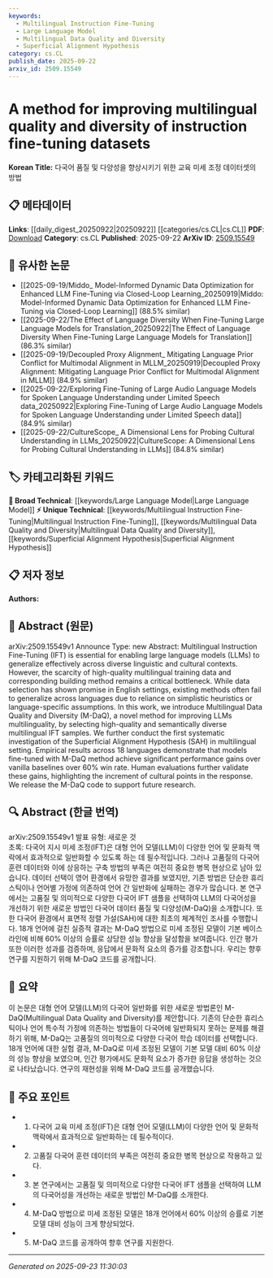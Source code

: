 ```yaml
---
keywords:
  - Multilingual Instruction Fine-Tuning
  - Large Language Model
  - Multilingual Data Quality and Diversity
  - Superficial Alignment Hypothesis
category: cs.CL
publish_date: 2025-09-22
arxiv_id: 2509.15549
---
```


<!-- KEYWORD_LINKING_METADATA:
{
  "processed_timestamp": "2025-09-23T11:30:03.418124",
  "vocabulary_version": "1.0",
  "selected_keywords": [
    "Multilingual Instruction Fine-Tuning",
    "Large Language Model",
    "Multilingual Data Quality and Diversity",
    "Superficial Alignment Hypothesis"
  ],
  "rejected_keywords": [],
  "similarity_scores": {
    "Multilingual Instruction Fine-Tuning": 0.78,
    "Large Language Model": 0.82,
    "Multilingual Data Quality and Diversity": 0.79,
    "Superficial Alignment Hypothesis": 0.75
  },
  "extraction_method": "AI_prompt_based",
  "budget_applied": true,
  "candidates_json": {
    "candidates": [
      {
        "surface": "Multilingual Instruction Fine-Tuning",
        "canonical": "Multilingual Instruction Fine-Tuning",
        "aliases": [
          "Multilingual IFT"
        ],
        "category": "unique_technical",
        "rationale": "This concept is central to the paper's focus on improving multilingual capabilities of LLMs.",
        "novelty_score": 0.75,
        "connectivity_score": 0.65,
        "specificity_score": 0.85,
        "link_intent_score": 0.78
      },
      {
        "surface": "Large Language Model",
        "canonical": "Large Language Model",
        "aliases": [
          "LLM"
        ],
        "category": "broad_technical",
        "rationale": "LLMs are fundamental to the study and are a key area of research in NLP.",
        "novelty_score": 0.45,
        "connectivity_score": 0.9,
        "specificity_score": 0.7,
        "link_intent_score": 0.82
      },
      {
        "surface": "Multilingual Data Quality and Diversity",
        "canonical": "Multilingual Data Quality and Diversity",
        "aliases": [
          "M-DaQ"
        ],
        "category": "unique_technical",
        "rationale": "Introduced as a novel method in the paper, it is crucial for improving multilinguality in LLMs.",
        "novelty_score": 0.8,
        "connectivity_score": 0.6,
        "specificity_score": 0.88,
        "link_intent_score": 0.79
      },
      {
        "surface": "Superficial Alignment Hypothesis",
        "canonical": "Superficial Alignment Hypothesis",
        "aliases": [
          "SAH"
        ],
        "category": "unique_technical",
        "rationale": "The paper conducts a systematic investigation of this hypothesis in a multilingual setting.",
        "novelty_score": 0.7,
        "connectivity_score": 0.55,
        "specificity_score": 0.8,
        "link_intent_score": 0.75
      }
    ],
    "ban_list_suggestions": [
      "method",
      "performance",
      "experiment"
    ]
  },
  "decisions": [
    {
      "candidate_surface": "Multilingual Instruction Fine-Tuning",
      "resolved_canonical": "Multilingual Instruction Fine-Tuning",
      "decision": "linked",
      "scores": {
        "novelty": 0.75,
        "connectivity": 0.65,
        "specificity": 0.85,
        "link_intent": 0.78
      }
    },
    {
      "candidate_surface": "Large Language Model",
      "resolved_canonical": "Large Language Model",
      "decision": "linked",
      "scores": {
        "novelty": 0.45,
        "connectivity": 0.9,
        "specificity": 0.7,
        "link_intent": 0.82
      }
    },
    {
      "candidate_surface": "Multilingual Data Quality and Diversity",
      "resolved_canonical": "Multilingual Data Quality and Diversity",
      "decision": "linked",
      "scores": {
        "novelty": 0.8,
        "connectivity": 0.6,
        "specificity": 0.88,
        "link_intent": 0.79
      }
    },
    {
      "candidate_surface": "Superficial Alignment Hypothesis",
      "resolved_canonical": "Superficial Alignment Hypothesis",
      "decision": "linked",
      "scores": {
        "novelty": 0.7,
        "connectivity": 0.55,
        "specificity": 0.8,
        "link_intent": 0.75
      }
    }
  ]
}
-->

# A method for improving multilingual quality and diversity of instruction fine-tuning datasets

**Korean Title:** 다국어 품질 및 다양성을 향상시키기 위한 교육 미세 조정 데이터셋의 방법

## 📋 메타데이터

**Links**: [[daily_digest_20250922|20250922]] [[categories/cs.CL|cs.CL]]
**PDF**: [Download](https://arxiv.org/pdf/2509.15549.pdf)
**Category**: cs.CL
**Published**: 2025-09-22
**ArXiv ID**: [2509.15549](https://arxiv.org/abs/2509.15549)

## 🔗 유사한 논문
- [[2025-09-19/Middo_ Model-Informed Dynamic Data Optimization for Enhanced LLM Fine-Tuning via Closed-Loop Learning_20250919|Middo: Model-Informed Dynamic Data Optimization for Enhanced LLM Fine-Tuning via Closed-Loop Learning]] (88.5% similar)
- [[2025-09-22/The Effect of Language Diversity When Fine-Tuning Large Language Models for Translation_20250922|The Effect of Language Diversity When Fine-Tuning Large Language Models for Translation]] (86.3% similar)
- [[2025-09-19/Decoupled Proxy Alignment_ Mitigating Language Prior Conflict for Multimodal Alignment in MLLM_20250919|Decoupled Proxy Alignment: Mitigating Language Prior Conflict for Multimodal Alignment in MLLM]] (84.9% similar)
- [[2025-09-22/Exploring Fine-Tuning of Large Audio Language Models for Spoken Language Understanding under Limited Speech data_20250922|Exploring Fine-Tuning of Large Audio Language Models for Spoken Language Understanding under Limited Speech data]] (84.9% similar)
- [[2025-09-22/CultureScope_ A Dimensional Lens for Probing Cultural Understanding in LLMs_20250922|CultureScope: A Dimensional Lens for Probing Cultural Understanding in LLMs]] (84.8% similar)

## 🏷️ 카테고리화된 키워드
**🧠 Broad Technical**: [[keywords/Large Language Model|Large Language Model]]
**⚡ Unique Technical**: [[keywords/Multilingual Instruction Fine-Tuning|Multilingual Instruction Fine-Tuning]], [[keywords/Multilingual Data Quality and Diversity|Multilingual Data Quality and Diversity]], [[keywords/Superficial Alignment Hypothesis|Superficial Alignment Hypothesis]]

## 📋 저자 정보

**Authors:** 

## 📄 Abstract (원문)

arXiv:2509.15549v1 Announce Type: new 
Abstract: Multilingual Instruction Fine-Tuning (IFT) is essential for enabling large language models (LLMs) to generalize effectively across diverse linguistic and cultural contexts. However, the scarcity of high-quality multilingual training data and corresponding building method remains a critical bottleneck. While data selection has shown promise in English settings, existing methods often fail to generalize across languages due to reliance on simplistic heuristics or language-specific assumptions. In this work, we introduce Multilingual Data Quality and Diversity (M-DaQ), a novel method for improving LLMs multilinguality, by selecting high-quality and semantically diverse multilingual IFT samples. We further conduct the first systematic investigation of the Superficial Alignment Hypothesis (SAH) in multilingual setting. Empirical results across 18 languages demonstrate that models fine-tuned with M-DaQ method achieve significant performance gains over vanilla baselines over 60% win rate. Human evaluations further validate these gains, highlighting the increment of cultural points in the response. We release the M-DaQ code to support future research.

## 🔍 Abstract (한글 번역)

arXiv:2509.15549v1 발표 유형: 새로운 것  
초록: 다국어 지시 미세 조정(IFT)은 대형 언어 모델(LLM)이 다양한 언어 및 문화적 맥락에서 효과적으로 일반화할 수 있도록 하는 데 필수적입니다. 그러나 고품질의 다국어 훈련 데이터와 이에 상응하는 구축 방법의 부족은 여전히 중요한 병목 현상으로 남아 있습니다. 데이터 선택이 영어 환경에서 유망한 결과를 보였지만, 기존 방법은 단순한 휴리스틱이나 언어별 가정에 의존하여 언어 간 일반화에 실패하는 경우가 많습니다. 본 연구에서는 고품질 및 의미적으로 다양한 다국어 IFT 샘플을 선택하여 LLM의 다국어성을 개선하기 위한 새로운 방법인 다국어 데이터 품질 및 다양성(M-DaQ)을 소개합니다. 또한 다국어 환경에서 표면적 정렬 가설(SAH)에 대한 최초의 체계적인 조사를 수행합니다. 18개 언어에 걸친 실증적 결과는 M-DaQ 방법으로 미세 조정된 모델이 기본 베이스라인에 비해 60% 이상의 승률로 상당한 성능 향상을 달성함을 보여줍니다. 인간 평가 또한 이러한 성과를 검증하며, 응답에서 문화적 요소의 증가를 강조합니다. 우리는 향후 연구를 지원하기 위해 M-DaQ 코드를 공개합니다.

## 📝 요약

이 논문은 대형 언어 모델(LLM)의 다국어 일반화를 위한 새로운 방법론인 M-DaQ(Multilingual Data Quality and Diversity)를 제안합니다. 기존의 단순한 휴리스틱이나 언어 특수적 가정에 의존하는 방법들이 다국어에 일반화되지 못하는 문제를 해결하기 위해, M-DaQ는 고품질의 의미적으로 다양한 다국어 학습 데이터를 선택합니다. 18개 언어에 대한 실험 결과, M-DaQ로 미세 조정된 모델이 기본 모델 대비 60% 이상의 성능 향상을 보였으며, 인간 평가에서도 문화적 요소가 증가한 응답을 생성하는 것으로 나타났습니다. 연구의 재현성을 위해 M-DaQ 코드를 공개했습니다.

## 🎯 주요 포인트

- 1. 다국어 교육 미세 조정(IFT)은 대형 언어 모델(LLM)이 다양한 언어 및 문화적 맥락에서 효과적으로 일반화하는 데 필수적이다.
- 2. 고품질 다국어 훈련 데이터의 부족은 여전히 중요한 병목 현상으로 작용하고 있다.
- 3. 본 연구에서는 고품질 및 의미적으로 다양한 다국어 IFT 샘플을 선택하여 LLM의 다국어성을 개선하는 새로운 방법인 M-DaQ를 소개한다.
- 4. M-DaQ 방법으로 미세 조정된 모델은 18개 언어에서 60% 이상의 승률로 기본 모델 대비 성능이 크게 향상되었다.
- 5. M-DaQ 코드를 공개하여 향후 연구를 지원한다.


---

*Generated on 2025-09-23 11:30:03*